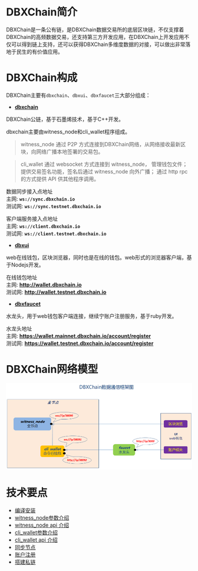 # DBXChain简介

DBXChain是一条公有链，是DBXChain数据交易所的底层区块链，不仅支撑着DBXChain的高频数据交易，还支持第三方开发应用，在DBXChain上开发应用不仅可以得到链上支持，还可以获得DBXChain多维度数据的对接，可以做出非常落地于民生的有价值应用。

# DBXChain构成

DBXChain主要有`dbxchain`、`dbxui`、`dbxfaucet`三大部分组成：

* [<b>dbxchain</b>](dbxchain_introduction.md)

DBXChain公链，基于石墨烯技术，基于C++开发。

dbxchain主要由witness_node和cli_wallet程序组成。

> witness_node 通过 P2P 方式连接到DBXChain网络，从网络接收最新区块，向网络广播本地签署的交易包。

> cli_wallet 通过 websocket 方式连接到 witness_node， 管理钱包文件； 提供交易签名功能，签名后通过 witness_node 向外广播； 通过 http rpc 的方式提供 API 供其他程序调用。

数据同步接入点地址 <br>
主网: <b>`ws://sync.dbxchain.io`</b><br>
测试网: <b>`ws://sync.testnet.dbxchain.io`</b>


客户端服务接入点地址 <br>
主网: <b>`ws://client.dbxchain.io`</b><br>
测试网: <b>`ws://client.testnet.dbxchain.io`</b>

* [<b>dbxui</b>](dbxui_introduction.md) 

web在线钱包，区块浏览器，同时也是在线的钱包。web形式的浏览器客户端，基于Nodejs开发。

在线钱包地址 <br>
主网: <b> http://wallet.dbxchain.io</b> <br>
测试网: <b> http://wallet.testnet.dbxchain.io</b>


* [<b>dbxfaucet</b>](dbxfaucet_introduction.md) 

水龙头，用于web钱包客户端连接，继续宁账户注册服务，基于ruby开发。

水龙头地址 <br>
主网: <b> https://wallet.mainnet.dbxchain.io/account/register</b> <br>
测试网: <b> https://wallet.testnet.dbxchain.io/account/register</b>


# DBXChain网络模型
![](dbxchain.png)


# 技术要点
* [编译安装](compile.md)
* [witness_node参数介绍](cmd/witness_node.md)
* [witness_node api 介绍](api/witness_node.md)
* [cli_wallet参数介绍](cmd/cli_wallet.md)
* [cli_wallet api 介绍](api/cli_wallet.md)
* [同步节点](sync.md)
* [账户注册](register.md)
* [搭建私链](private-chain.md)